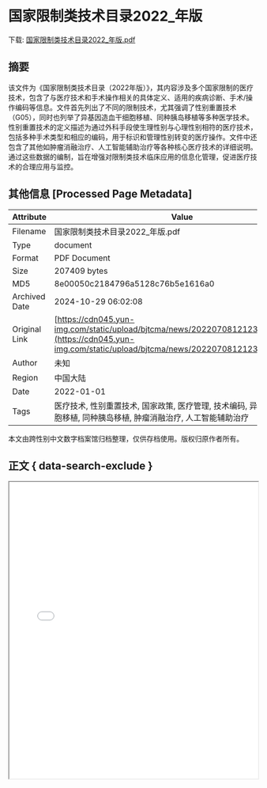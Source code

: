 # 国家限制类技术目录2022_年版

<!-- tcd_download_link -->
下载: <a href="国家限制类技术目录2022_年版.pdf" download>国家限制类技术目录2022_年版.pdf</a>
<!-- tcd_download_link_end -->

## 摘要

<!-- tcd_abstract -->
该文件为《国家限制类技术目录（2022年版）》，其内容涉及多个国家限制的医疗技术，包含了与医疗技术和手术操作相关的具体定义、适用的疾病诊断、手术/操作编码等信息。文件首先列出了不同的限制技术，尤其强调了性别重置技术（G05），同时也列举了异基因造血干细胞移植、同种胰岛移植等多种医学技术。性别重置技术的定义描述为通过外科手段使生理性别与心理性别相符的医疗技术，包括多种手术类型和相应的编码，用于标识和管理性别转变的医疗操作。文件中还包含了其他如肿瘤消融治疗、人工智能辅助治疗等各种核心医疗技术的详细说明。通过这些数据的编制，旨在增强对限制类技术临床应用的信息化管理，促进医疗技术的合理应用与监控。

<!-- tcd_abstract_end -->

## 其他信息 [Processed Page Metadata]

| Attribute       | Value                                  |
|-----------------|----------------------------------------|
| Filename        | 国家限制类技术目录2022_年版.pdf                             |
| Type            | document                                 |
| Format          | PDF Document                               |
| Size            | 207409 bytes                           |
| MD5             | 8e00050c2184796a5128c76b5e1616a0                                  |
| Archived Date   | 2024-10-29 06:02:08                             |
| Original Link   | [https://cdn045.yun-img.com/static/upload/bjtcma/news/20220708121231_30717.pdf](https://cdn045.yun-img.com/static/upload/bjtcma/news/20220708121231_30717.pdf)                         |
| Author          | 未知                               |
| Region          | 中国大陆                               |
| Date            | 2022-01-01                                 |
| Tags            | 医疗技术, 性别重置技术, 国家政策, 医疗管理, 技术编码, 异基因造血干细胞移植, 同种胰岛移植, 肿瘤消融治疗, 人工智能辅助治疗                                 |

本文由跨性别中文数字档案馆归档整理，仅供存档使用。版权归原作者所有。


## 正文 { data-search-exclude }

<!-- tcd_main_text -->
<iframe src="../国家限制类技术目录2022_年版.pdf" width="100%" height="600px">
    <p>无法显示PDF，请下载查看。</p>
</iframe>
<!-- tcd_main_text_end -->

